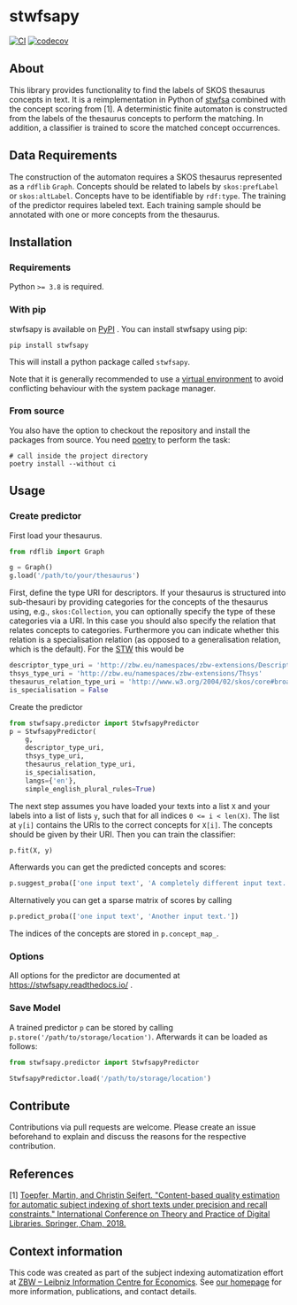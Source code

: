 # stwfsapy
[![CI](https://github.com/zbw/stwfsapy/actions/workflows/ci.yml/badge.svg)](https://github.com/zbw/stwfsapy/actions/workflows/ci.yml)
[![codecov](https://codecov.io/gh/zbw/stwfsapy/branch/master/graph/badge.svg)](https://codecov.io/gh/zbw/stwfsapy)
## About
This library provides functionality to find the labels of SKOS thesaurus concepts in text.
It is a reimplementation in Python of [stwfsa](https://github.com/zbw/stwfsa) combined with the concept scoring from [1].
A deterministic finite automaton is constructed from the labels of the thesaurus concepts to perform the matching.
In addition, a classifier is trained to score the matched concept occurrences.

## Data Requirements
The construction of the automaton requires a SKOS thesaurus represented as a `rdflib` `Graph`.
Concepts should be related to labels by `skos:prefLabel` or `skos:altLabel`.
Concepts have to be identifiable by `rdf:type`.
The training of the predictor requires labeled text.
Each training sample should be annotated with one or more concepts from the thesaurus.

## Installation 

### Requirements

Python ``>= 3.8`` is required.

### With pip
stwfsapy is available on [PyPI](pypi.org) . You can install stwfsapy using pip:

``pip install stwfsapy``

This will install a python package called `stwfsapy`.

Note that it is generally recommended to use a [virtual environment](https://docs.python.org/3/tutorial/venv.html) to avoid 
 conflicting behaviour with the system package manager.

### From source
You also have the option to checkout the repository and install the packages from source. You need
[poetry](https://python-poetry.org) to perform the task:

```shell
# call inside the project directory
poetry install --without ci 
```

## Usage
### Create predictor
First load your thesaurus.
```python
from rdflib import Graph

g = Graph()
g.load('/path/to/your/thesaurus')
```
First, define the type URI for descriptors.
If your thesaurus is structured into sub-thesauri by providing categories for the concepts of the thesaurus using,
e.g., `skos:Collection`, you can optionally specify the type of these categories via a URI.
In this case you should also specify the relation that relates concepts to categories.
Furthermore you can indicate whether this relation is a specialisation relation (as opposed to a generalisation relation, which is the default).
For the [STW](https://http://zbw.eu/stw/) this would be
```python
descriptor_type_uri = 'http://zbw.eu/namespaces/zbw-extensions/Descriptor'
thsys_type_uri = 'http://zbw.eu/namespaces/zbw-extensions/Thsys'
thesaurus_relation_type_uri = 'http://www.w3.org/2004/02/skos/core#broader'
is_specialisation = False
```

Create the predictor
```python
from stwfsapy.predictor import StwfsapyPredictor
p = StwfsapyPredictor(
    g,
    descriptor_type_uri,
    thsys_type_uri,
    thesaurus_relation_type_uri,
    is_specialisation,
    langs={'en'},
    simple_english_plural_rules=True)
```
The next step assumes you have loaded your texts into a list `X` and your labels into a list of lists `y`,
such that for all indices `0 <= i < len(X)`. The list at `y[i]` contains the URIs to the correct concepts for `X[i]`.
The concepts should be given by their URI.
Then you can train the classifier:
```python
p.fit(X, y)
```
Afterwards you can get the predicted concepts and scores:
```python
p.suggest_proba(['one input text', 'A completely different input text.'])
```
Alternatively you can get a sparse matrix of scores by calling
```python
p.predict_proba(['one input text', 'Another input text.'])
```
The indices of the concepts are stored in `p.concept_map_`.

### Options
All options for the predictor are documented at https://stwfsapy.readthedocs.io/ .

### Save Model
A trained predictor `p` can be stored by calling `p.store('/path/to/storage/location')`.
Afterwards it can be loaded as follows:
```python
from stwfsapy.predictor import StwfsapyPredictor

StwfsapyPredictor.load('/path/to/storage/location')
``` 

## Contribute

Contributions via pull requests are welcome. Please create an issue beforehand
to explain and discuss the reasons for the respective contribution.

## References
[1] [Toepfer, Martin, and Christin Seifert. "Content-based quality estimation for automatic subject indexing of short texts under precision and recall constraints." International Conference on Theory and Practice of Digital Libraries. Springer, Cham, 2018.](https://arxiv.org/abs/1806.02743)

## Context information
This code was created as part of the subject indexing automatization effort at [ZBW – Leibniz Information Centre for Economics](https://www.zbw.eu/en/). See [our homepage](https://www.zbw.eu/en/about-us/key-activities/automated-subject-indexing) for more information, publications, and contact details.
